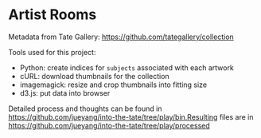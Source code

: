 Artist Rooms
============

Metadata from Tate Gallery: https://github.com/tategallery/collection

Tools used for this project:

- Python: create indices for `subjects` associated with each artwork
- cURL: download thumbnails for the collection
- imagemagick: resize and crop thumbnails into fitting size
- d3.js: put data into browser

Detailed process and thoughts can be found in https://github.com/jueyang/into-the-tate/tree/play/bin.Resulting files are in https://github.com/jueyang/into-the-tate/tree/play/processed